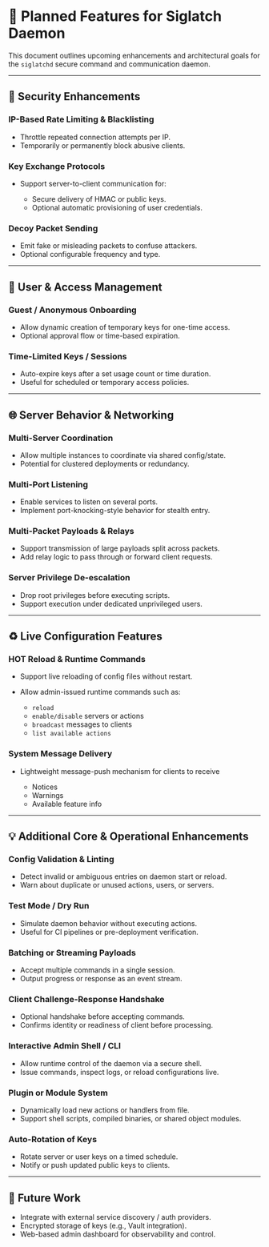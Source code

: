# 🚧 Planned Features for Siglatch Daemon

This document outlines upcoming enhancements and architectural goals for the `siglatchd` secure command and communication daemon.

---

## 🔑 Security Enhancements

### IP-Based Rate Limiting & Blacklisting

* Throttle repeated connection attempts per IP.
* Temporarily or permanently block abusive clients.

### Key Exchange Protocols

* Support server-to-client communication for:

  * Secure delivery of HMAC or public keys.
  * Optional automatic provisioning of user credentials.

### Decoy Packet Sending

* Emit fake or misleading packets to confuse attackers.
* Optional configurable frequency and type.

---

## 👥 User & Access Management

### Guest / Anonymous Onboarding

* Allow dynamic creation of temporary keys for one-time access.
* Optional approval flow or time-based expiration.

### Time-Limited Keys / Sessions

* Auto-expire keys after a set usage count or time duration.
* Useful for scheduled or temporary access policies.

---

## 🌐 Server Behavior & Networking

### Multi-Server Coordination

* Allow multiple instances to coordinate via shared config/state.
* Potential for clustered deployments or redundancy.

### Multi-Port Listening

* Enable services to listen on several ports.
* Implement port-knocking-style behavior for stealth entry.

### Multi-Packet Payloads & Relays

* Support transmission of large payloads split across packets.
* Add relay logic to pass through or forward client requests.

### Server Privilege De-escalation

* Drop root privileges before executing scripts.
* Support execution under dedicated unprivileged users.

---

## ♻️ Live Configuration Features

### HOT Reload & Runtime Commands

* Support live reloading of config files without restart.
* Allow admin-issued runtime commands such as:

  * `reload`
  * `enable/disable` servers or actions
  * `broadcast` messages to clients
  * `list available actions`

### System Message Delivery

* Lightweight message-push mechanism for clients to receive

  * Notices
  * Warnings
  * Available feature info

---

## 💡 Additional Core & Operational Enhancements

### Config Validation & Linting

* Detect invalid or ambiguous entries on daemon start or reload.
* Warn about duplicate or unused actions, users, or servers.

### Test Mode / Dry Run

* Simulate daemon behavior without executing actions.
* Useful for CI pipelines or pre-deployment verification.

### Batching or Streaming Payloads

* Accept multiple commands in a single session.
* Output progress or response as an event stream.

### Client Challenge-Response Handshake

* Optional handshake before accepting commands.
* Confirms identity or readiness of client before processing.

### Interactive Admin Shell / CLI

* Allow runtime control of the daemon via a secure shell.
* Issue commands, inspect logs, or reload configurations live.

### Plugin or Module System

* Dynamically load new actions or handlers from file.
* Support shell scripts, compiled binaries, or shared object modules.

### Auto-Rotation of Keys

* Rotate server or user keys on a timed schedule.
* Notify or push updated public keys to clients.

---

## 🧱 Future Work

* Integrate with external service discovery / auth providers.
* Encrypted storage of keys (e.g., Vault integration).
* Web-based admin dashboard for observability and control.
